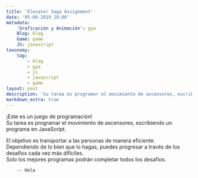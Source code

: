 ```yaml
---
title: 'Elevator Saga Assignment'
date: '05-06-2019 18:00'
metadata:
    'Graficación y Animación': gya
    Blog: blog
    Game: game
    JS: javascript
taxonomy:
    tag:
        - blog
        - gya
        - js
        - javascript
        - game
layout: post
description: 'Su tarea es programar el movimiento de ascensores, escribiendo un programa en JavaScript '
markdown_extra: true
---
```


¡Este es un juego de programación!<br>
Su tarea es programar el movimiento de ascensores, escribiendo un programa en JavaScript.<br>

El objetivo es transportar a las personas de manera eficiente.<br>
Dependiendo de lo bien que lo hagas, puedes progresar a través de los desafíos cada vez más difíciles.<br>
Solo los mejores programas podrán completar todos los desafíos.<br>

        -- Hola